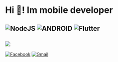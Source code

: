 # Hi 👋! Im mobile developer

![NodeJS](https://img.shields.io/badge/node.js-6DA55F?style=for-the-badge&logo=node.js&logoColor=white) ![ANDROID](https://img.shields.io/badge/android-%2320232a.svg?style=for-the-badge&logo=android&logoColor=%a4c639) ![Flutter](https://img.shields.io/badge/Flutter-%2302569B.svg?style=for-the-badge&logo=Flutter&logoColor=white)
---
![](https://github-readme-stats.vercel.app/api?username=lehaidangzdin&theme=monokai&hide_border=true&include_all_commits=true&count_private=false)
---
[![Facebook](https://img.shields.io/badge/Facebook-%231877F2.svg?logo=Facebook&logoColor=white)](https://facebook.com/A.lehaidang) 
[![Gmail](https://img.shields.io/badge/Gmail-%231877F2.svg?logo=Gmail&logoColor=white)](lehaidang.work@gmail.com) 


